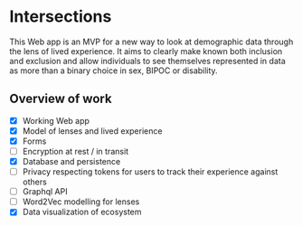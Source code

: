 # Intersections
This Web app is an MVP for a new way to look at demographic data through the lens of lived experience. It aims to clearly make known both inclusion and exclusion and allow individuals to see themselves represented in data as more than a binary choice in sex, BIPOC or disability.

## Overview of work
- [x] Working Web app
- [x] Model of lenses and lived experience
- [x] Forms
- [ ] Encryption at rest / in transit
- [x] Database and persistence
- [ ] Privacy respecting tokens for users to track their experience against others
- [ ] Graphql API
- [ ] Word2Vec modelling for lenses
- [x] Data visualization of ecosystem
